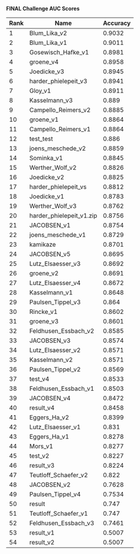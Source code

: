 **FINAL Challenge AUC Scores**


|Rank|Name|Accuracy|
|----|-----|---|
|1|Blum_Lika_v2|0.9032| 
|2|Blum_Lika_v1|0.9011| 
|3|Gosewisch_Hafke_v1|0.8981| 
|4|groene_v4|0.8958| 
|5|Joedicke_v3|0.8945| 
|6|harder_phielepeit_v3|0.8941| 
|7|Gloy_v1|0.8911| 
|8|Kasselmann_v3|0.889| 
|9|Campello_Reimers_v2|0.8885| 
|10|groene_v1|0.8864| 
|11|Campello_Reimers_v1|0.8864| 
|12|test_test|0.886| 
|13|joens_meschede_v2|0.8859| 
|14|Sominka_v1|0.8845| 
|15|Werther_Wolf_v2|0.8826| 
|16|Joedicke_v2|0.8825| 
|17|harder_phielepeit_vs|0.8812| 
|18|Joedicke_v1|0.8783| 
|19|Werther_Wolf_v3|0.8762| 
|20|harder_phielepeit_v1.zip|0.8756| 
|21|JACOBSEN_v1|0.8754| 
|22|joens_meschede_v1|0.8729| 
|23|kamikaze|0.8701| 
|24|JACOBSEN_v5|0.8695| 
|25|Lutz_Elsaesser_v3|0.8692| 
|26|groene_v2|0.8691| 
|27|Lutz_Elsaesser_v4|0.8672| 
|28|Kasselmann_v1|0.8648| 
|29|Paulsen_Tippel_v3|0.864| 
|30|Rincke_v1|0.8602| 
|31|groene_v3|0.8601| 
|32|Feldhusen_Essbach_v2|0.8585| 
|33|JACOBSEN_v3|0.8574| 
|34|Lutz_Elsaesser_v2|0.8571| 
|35|Kasselmann_v2|0.8571| 
|36|Paulsen_Tippel_v2|0.8569| 
|37|test_v4|0.8533| 
|38|Feldhusen_Essbach_v1|0.8503| 
|39|JACOBSEN_v4|0.8472| 
|40|result_v4|0.8458| 
|41|Eggers_Ha_v2|0.8399| 
|42|Lutz_Elsaesser_v1|0.831| 
|43|Eggers_Ha_v1|0.8278| 
|44|Mors_v1|0.8277| 
|45|test_v2|0.8227| 
|46|result_v3|0.8224| 
|47|Teutloff_Schaefer_v2|0.822| 
|48|JACOBSEN_v2|0.7628| 
|49|Paulsen_Tippel_v4|0.7534| 
|50|result|0.747| 
|51|Teutloff_Schaefer_v1|0.747| 
|52|Feldhusen_Essbach_v3|0.7461| 
|53|result_v1|0.5007| 
|54|result_v2|0.5007| 
